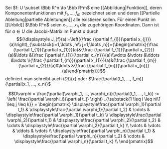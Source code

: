 Sei $f: U \subset \Bbb R^n \to \Bbb R^m$ eine [[Abbildung|Funktion]], deren Komponentenfunktionen mit $f_1, ..., f_m$ bezeichnet seien und deren [[Partielle Ableitung|partielle Ableitungen]] alle existieren sollen. Für einen Punkt im [[Urbild]] $\Bbb R^n$ seien $x_1, ..., x_n$ die zugehörigen Koordinaten.
Dann ist für $a \in U$ die Jacobi-Matrix im Punkt $a$ durch
$${\displaystyle J_{f}(a):=\left({\frac {\partial f_{i}}{\partial x_{j}}}(a)\right)_{\substack{i=1,\ldots ,m\\ j=1,\ldots ,n}}={\begin{pmatrix}{\frac {\partial f_{1}}{\partial x_{1}}}(a)&{\frac {\partial f_{1}}{\partial x_{2}}}(a)&\ldots &{\frac {\partial f_{1}}{\partial x_{n}}}(a)\\\vdots &\vdots &\ddots &\vdots \\{\frac {\partial f_{m}}{\partial x_{1}}}(a)&{\frac {\partial f_{m}}{\partial x_{2}}}(a)&\ldots &{\frac {\partial f_{m}}{\partial x_{n}}}(a)\end{pmatrix}}}$$
definiert
man schreibt auch $(Df)(x)$ oder $\frac{\partial(f_1, ..., f_m)}{\partial(x_1, ..., x_n)}$

$$D\varphi = \frac{\partial(\varphi_1, ..., \varphi_n)}{\partial(t_1, ..., t_k)} := \left( \frac{\partial \varphi_i}{\partial t_j} \right) _{\substack{1 \leq i \leq n\\1 \leq j \leq k}} = \begin{pmatrix}
\displaystyle\frac{\partial \varphi_1}{\partial t_1} & \displaystyle\frac{\partial \varphi_1}{\partial t_2} & \cdots & \displaystyle\frac{\partial \varphi_1}{\partial t_k} \\
\displaystyle\frac{\partial \varphi_2}{\partial t_1} & \displaystyle\frac{\partial \varphi_2}{\partial t_2} & \cdots & \displaystyle\frac{\partial \varphi_2}{\partial t_k} \\
\vdots & \vdots & \ddots & \vdots \\
\displaystyle\frac{\partial \varphi_n}{\partial t_1} & \displaystyle\frac{\partial \varphi_n}{\partial t_2} & \cdots & \displaystyle\frac{\partial \varphi_n}{\partial t_k} \\
\end{pmatrix}$$

